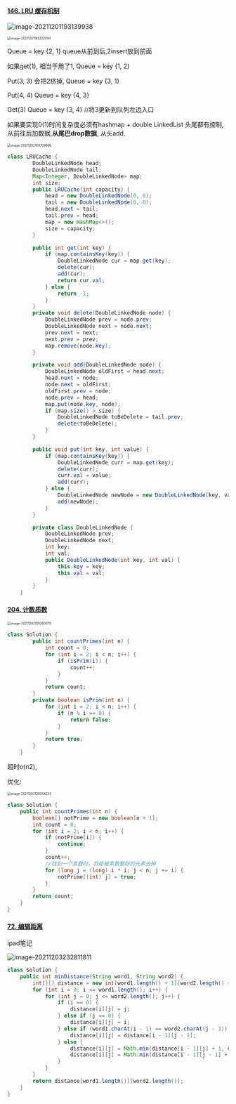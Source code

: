 #### [146. LRU 缓存机制](https://leetcode-cn.com/problems/lru-cache/)

![image-20211201193139938](Untitled.assets/image-20211201193139938.png)

<img src="Untitled.assets/image-20211201193222094.png" alt="image-20211201193222094" style="zoom:50%;" />

Queue = key {2, 1} queue从前到后,2insert放到前面

如果get(1), 相当于用了1, Queue = key {1, 2} 

Put(3, 3) 会把2挤掉, Queue = key {3, 1}

Put(4, 4)  Queue = key {4, 3}

Get(3) Queue = key {3, 4} //将3更新到队列左边入口

如果要实现0(1)时间复杂度必须有hashmap + double LinkedList 头尾都有控制,从前往后加数据,**从尾巴drop数据**, 从头add. 

<img src="14%20%E9%AB%98%E9%A2%91.assets/image-20211202104709966.png" alt="image-20211202104709966" style="zoom:50%;" />

```java
class LRUCache {
        DoubleLinkedNode head;
        DoubleLinkedNode tail;
        Map<Integer, DoubleLinkedNode> map;
        int size;
        public LRUCache(int capacity) {
            head = new DoubleLinkedNode(0, 0);
            tail = new DoubleLinkedNode(0, 0);
            head.next = tail;
            tail.prev = head;
            map = new HashMap<>();
            size = capacity;
        }

        public int get(int key) {
            if (map.containsKey(key)) {
                DoubleLinkedNode cur = map.get(key);
                delete(cur);
                add(cur);
                return cur.val;
            } else {
                return -1;
            }
        }
        private void delete(DoubleLinkedNode node) {
            DoubleLinkedNode prev = node.prev;
            DoubleLinkedNode next = node.next;
            prev.next = next;
            next.prev = prev;
            map.remove(node.key);
        }

        private void add(DoubleLinkedNode node) {
            DoubleLinkedNode oldFirst = head.next;
            head.next = node;
            node.next = oldFirst;
            oldFirst.prev = node;
            node.prev = head;
            map.put(node.key, node);
            if (map.size() > size) {
                DoubleLinkedNode toBeDelete = tail.prev;
                delete(toBeDelete);
            }
        }

        public void put(int key, int value) {
            if (map.containsKey(key)) {
                DoubleLinkedNode curr = map.get(key);
                delete(curr);
                curr.val = value;
                add(curr);
            } else {
                DoubleLinkedNode newNode = new DoubleLinkedNode(key, value);
                add(newNode);
            }
        }

        private class DoubleLinkedNode {
            DoubleLinkedNode prev;
            DoubleLinkedNode next;
            int key;
            int val;
            public DoubleLinkedNode(int key, int val) {
                this.key = key;
                this.val = val;
            }
        }
    }
```

#### [204. 计数质数](https://leetcode-cn.com/problems/count-primes/)

<img src="14%20%E9%AB%98%E9%A2%91.assets/image-20211202105200075.png" alt="image-20211202105200075" style="zoom:50%;" />

```java
class Solution {
        public int countPrimes(int n) {
            int count = 0;
            for (int i = 2; i < n; i++) {
                if (isPrim(i)) {
                    count++;
                }
            }
            return count;
        }
        private boolean isPrim(int n) {
            for (int i = 2; i < n; i++) {
                if (n % i == 0) {
                    return false;
                }
            }
            return true;
        }
    }
```

超时o(n2), 

优化: 

<img src="14%20%E9%AB%98%E9%A2%91.assets/image-20211202120054233.png" alt="image-20211202120054233" style="zoom:50%;" />

```java
class Solution {
    public int countPrimes(int n) {
        boolean[] notPrime = new boolean[n + 1];
        int count = 0;
        for (int i = 2; i < n; i++) {
            if (notPrime[i]) {
                continue;
            }
            count++;
            //找到一个素数时，将能被素数整除的元素去掉
            for (long j = (long) i * i; j < n; j += i) {
                notPrime[(int) j] = true;
            }
        }
        return count;
    }
}
```

#### [72. 编辑距离](https://leetcode-cn.com/problems/edit-distance/)

ipad笔记

![image-20211203232811811](14%20%E9%AB%98%E9%A2%91.assets/image-20211203232811811.png)

```java
class Solution {
    public int minDistance(String word1, String word2) {
        int[][] distance = new int[word1.length() + 1][word2.length() + 1];
        for (int i = 0; i <= word1.length(); i++) {
            for (int j = 0; j <= word2.length(); j++) {
                if (i == 0) {
                    distance[i][j] = j;
                } else if (j == 0) {
                    distance[i][j] = i;
                } else if (word1.charAt(i - 1) == word2.charAt(j - 1)) {
                    distance[i][j] = distance[i - 1][j - 1];
                } else {
                    distance[i][j] = Math.min(distance[i - 1][j] + 1, distance[i][j - 1] + 1);
                    distance[i][j] = Math.min(distance[i - 1][j - 1] + 1, distance[i][j]);
                }
            }
        }
        return distance[word1.length()][word2.length()];
    }
}
```





